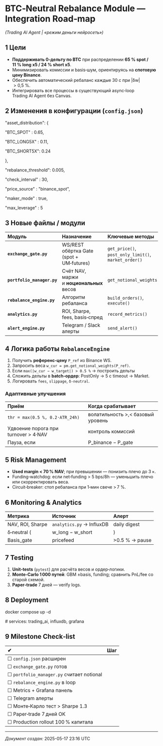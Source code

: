 # BTC‑Neutral Rebalance Module — Integration Road‑map

*(Trading AI Agent | «режим деньги нейросеть»)*

## 1 Цели

- **Поддерживать 0‑дельту по BTC** при распределении **65 % spot / 11 % long x5 / 24 % short x5**.  
- Минимизировать комиссии и basis‑шум, ориентируясь на **спотовую цену Binance**.  
- Обеспечить автоматический ребаланс каждые 30 с при |δw| \> 0,5 %.  
- Интегрировать все процессы в существующий async‑loop Trading AI Agent без Canvas.

## 2 Изменения в конфигурации (`config.json`)

"asset\_distribution": {

  "BTC\_SPOT"   : 0.65,

  "BTC\_LONG5X" : 0.11,

  "BTC\_SHORT5X": 0.24

},

"rebalance\_threshold": 0.005,

"check\_interval"    : 30,

"price\_source"      : "binance\_spot",

"maker\_mode"        : true,

"max\_leverage"      : 5

## 3 Новые файлы / модули

| Модуль | Назначение | Ключевые методы |
| :---- | :---- | :---- |
| **`exchange_gate.py`** | WS/REST обёртка Gate (spot + UM‑futures) | `get_price()`, `post_only_limit()`, `market_order()` |
| **`portfolio_manager.py`** | Счёт NAV, маржи и **ноциональных** весов | `get_notional_weights(px)` |
| **`rebalance_engine.py`** | Алгоритм ребаланса | `build_orders()`, `execute()` |
| **`analytics.py`** | ROI, Sharpe, fees, basis‑спред | `record_metrics()` |
| **`alert_engine.py`** | Telegram / Slack алерты | `send_alert()` |

## 4 Логика работы `RebalanceEngine`

1. Получить **референс‑цену** `P_ref` из Binance WS.  
2. Запросить веса `w_cur = pm.get_notional_weights(P_ref)`.  
3. Если `max(|w_cur − w_target|) > 0.5 %` → построить дельты  
4. Сложить дельты в **batch‑ордер**: PostOnly → 5 с timeout → Market.  
5. Логировать `fees`, `slippage`, `δ‑neutral`.

### Адаптивные улучшения

| Приём | Когда срабатывает |
| :---- | :---- |
| `thr = max(0.5 %, 0.2·ATR_24h)` | волатильность \>,\< базовый уровень |
| Удвоение порога при turnover \> 4·NAV | контроль комиссий |
| Пауза, если | P\_binance − P\_gate |

## 5 Risk Management

- **Used margin \< 70 % NAV**; при превышении — понизить плечо до 3 ×.  
- Funding‑watchdog: если net‑funding \> 5 bps/8h — уменьшить плечо или скорректировать веса.  
- Circuit‑breaker: стоп ребаланса при 1‑мин свече \> 7 %.

## 6 Monitoring & Analytics

| Метрика | Источник | Алерт |
| :---- | :---- | :---- |
| NAV, ROI, Sharpe | `analytics.py` → InfluxDB | daily digest |
| δ‑neutral ( | w\_long − w\_short | ) |
| Basis\_gate | pricefeed | \>0.5 % → pause |

## 7 Testing

1. **Unit‑tests** (`pytest`) для расчёта весов и ордер‑логики.  
2. **Monte‑Carlo 1 000 путей**: GBM ±basis, funding; сравнить PnL/fee со старой схемой.  
3. **Paper‑trade** 7 дней — verify logs.

## 8 Deployment

docker compose up \-d

\# services: trading\_ai, influxdb, grafana

## 9 Milestone Check‑list

| ✔ | Шаг |
| :---- | :---- |
| ☐ `config.json` расширен |  |
| ☐ `exchange_gate.py` готов |  |
| ☐ `portfolio_manager.py` считает notional |  |
| ☐ `rebalance_engine.py` в loop |  |
| ☐ Metrics + Grafana панель |  |
| ☐ Telegram алерты |  |
| ☐ Монте‑Карло тест \> Sharpe 1.3 |  |
| ☐ Paper‑trade 7 дней OK |  |
| ☐ Production rollout 100 % капитала |  |

---

*Документ создан:* 2025-05-17 23:16 UTC  
